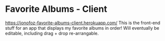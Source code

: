 # Favorite Albums - Client

https://jonofoz-favorite-albums-client.herokuapp.com/
This is the front-end stuff for an app that displays my favorite albums in order!
Will eventually be editable, including drag + drop re-arrangable.

